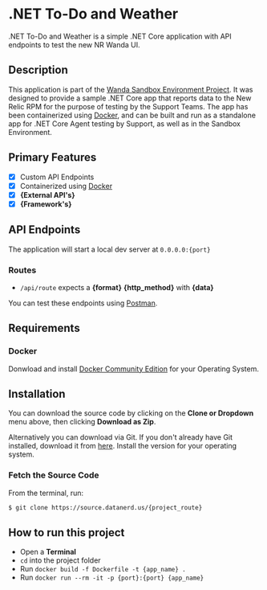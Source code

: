 # .NET To-Do and Weather

.NET To-Do and Weather is a simple .NET Core application with API endpoints to test the new NR Wanda UI.

## Description
This application is part of the [Wanda Sandbox Environment Project](https://source.datanerd.us/tech-support/support-demo). It was designed to provide a sample .NET Core app that reports data to the New Relic RPM for the purpose of testing by the Support Teams. The app has been containerized using [Docker](https://www.docker.com/), and can be built and run as a standalone app for .NET Core Agent testing by Support, as well as in the Sandbox Environment.

## Primary Features
- [x] Custom API Endpoints
- [x] Containerized using [Docker](https://www.docker.com/)
- [x] **{External API's}**
- [x] **{Framework's}**

## API Endpoints
The application will start a local dev server at `0.0.0.0:{port}`
### Routes
- `/api/route` expects a **{format}** **{http_method}** with **{data}**

You can test these endpoints using [Postman](https://www.getpostman.com/apps).

## Requirements

### Docker
Donwload and install [Docker Community Edition](https://store.docker.com/search?type=edition&offering=community) for your Operating System.

## Installation
You can download the source code by clicking on the **Clone or Dropdown** menu above, then clicking **Download as Zip**.

Alternatively you can download via Git. If you don't already have Git installed, download it from [here](git-scm.com). Install the version for your operating system.

### Fetch the Source Code

From the terminal, run:
```sh
$ git clone https://source.datanerd.us/{project_route}
```

## How to run this project
 * Open a **Terminal**
 * `cd` into the project folder
 * Run `docker build -f Dockerfile -t {app_name} .`
 * Run `docker run --rm -it -p {port}:{port} {app_name}`
